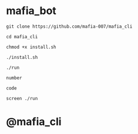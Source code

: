 # mafia_bot
```
git clone https://github.com/mafia-007/mafia_cli

cd mafia_cli

chmod +x install.sh

./install.sh

./run

number

code

screen ./run
```


# @mafia_cli
